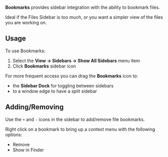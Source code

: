 **Bookmarks** provides sidebar integration with the ability to bookmark files.

Ideal if the Files Sidebar is too much, or you want a simpler view of the files you are working on.

## Usage

To use Bookmarks:

1. Select the **View → Sidebars → Show All Sidebars** menu item
2. Click **Bookmarks** sidebar icon

For more frequent access you can drag the **Bookmarks** icon to:

- the **Sidebar Dock** for toggling between sidebars
- to a window edge to have a split sidebar


## Adding/Removing

Use the `+` and `-` icons in the sidebar to add/remove file bookmarks.

Right click on a bookmark to bring up a context menu with the following options:

- Remove
- Show in Finder
